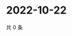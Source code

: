 # 2022-10-22

共 0 条

<!-- BEGIN WEIBO -->
<!-- 最后更新时间 Sat Oct 22 2022 04:22:01 GMT+0800 (China Standard Time) -->

<!-- END WEIBO -->
